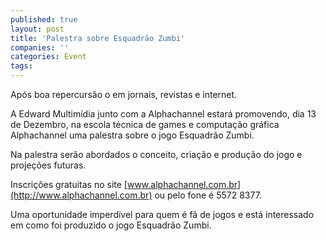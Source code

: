 ```yaml
---
published: true
layout: post
title: 'Palestra sobre Esquadrão Zumbi'
companies: ''
categories: Event
tags: 
---
```

Após boa repercursão o em jornais, revistas e internet.

A Edward Multimídia junto com a Alphachannel estará promovendo, dia 13 de Dezembro, na escola técnica de games e computação gráfica Alphachannel uma palestra sobre o jogo Esquadrão Zumbi.

Na palestra serão abordados o conceito, criação e produção do jogo e projeções futuras.

Inscrições gratuitas no site [www.alphachannel.com.br](http://www.alphachannel.com.br) ou pelo fone é 5572 8377.

Uma oportunidade imperdível para quem é fã de jogos e está interessado em como foi produzido o jogo Esquadrão Zumbi.